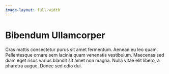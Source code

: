 ```yaml
---
image-layout: full-width
---
```


# Bibendum Ullamcorper

Cras mattis consectetur purus sit amet fermentum. Aenean eu leo quam.
Pellentesque ornare sem lacinia quam venenatis vestibulum. Maecenas sed diam
eget risus varius blandit sit amet non magna. Nulla vitae elit libero, a
pharetra augue. Donec sed odio dui.
